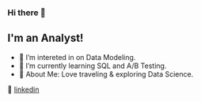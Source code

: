### Hi there 👋

## I'm an Analyst!

- 🔭  I’m intereted in on Data Modeling.
- 🌱  I’m currently learning SQL and A/B Testing.
- 💜  About Me: Love traveling & exploring Data Science.

👔 [linkedin][linkedin]

[linkedin]: https://www.linkedin.com/in/xinyue-liu-237641169/
